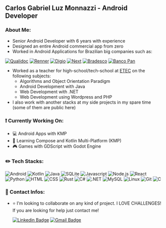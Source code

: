 ## Carlos Gabriel Luz Monnazzi - Android Developer


### About Me:
- Senior Android Developer with 6 years with experience
- Designed an entire Android commercial app from zero
- Worked in Android Applications for Brazilian big companies such as:

[![Qualidoc](https://img.shields.io/badge/Qualidoc-197fdb?style=for-the-badge)](https://www.qualidoc.com.br/)
[![Renner](https://img.shields.io/badge/Renner-d71920?style=for-the-badge)](https://www.lojasrenner.com.br/)
[![Digio](https://img.shields.io/badge/Digio-1f2d54?style=for-the-badge)](https://www.digio.com.br/)
[![Next](https://img.shields.io/badge/Next-00ff60?style=for-the-badge)](https://next.me/)
[![Bradesco](https://img.shields.io/badge/Bradesco-cc092f?style=for-the-badge)](https://banco.bradesco/html/classic/index.shtm)
[![Banco Pan](https://img.shields.io/badge/Pan-00aafc?style=for-the-badge)](https://www.bancopan.com.br/)

- Worked as a teacher for high-school/tech-school at [ETEC](https://www.cps.sp.gov.br/etec/) on the following subjects:
  - Algorithms and Object Orientation Paradigm
  - Android Development with Java
  - Web Development with .NET
  - Web Development using Wordpress and PHP 
- I also work with another stacks at my side projects in my spare time (some of them are public here)


### :exclamation: Currently Working On:
- :computer: Android Apps with KMP
- :thought_balloon: Learning Compose and Kotlin Multi-Platform (KMP)  
- :video_game: Games with GDScript with Godot Engine

  
### :pencil2: Tech Stacks:
![Android](https://img.shields.io/badge/Android-003C71?style=flat&logo=android&logoColor=white)
![Kotlin](https://img.shields.io/badge/Kotlin-003C71?style=flat&logo=kotlin&logoColor=white)
![Java](https://img.shields.io/badge/Java-003C71?style=flat)
![SQLite](https://img.shields.io/badge/SQLite-003C71?style=flat&logo=sqlite&logoColor=white)
![Javascript](https://img.shields.io/badge/Javascript-003C71?style=flat&logo=javascript&logoColor=white)
![Node.js](https://img.shields.io/badge/Node.js-003C71?style=flat&logo=nodedotjs&logoColor=white)
![React](https://img.shields.io/badge/React-003C71?style=flat&logo=react&logoColor=white)
![Python](https://img.shields.io/badge/Python-003C71?style=flat&logo=python&logoColor=white)
![HTML](https://img.shields.io/badge/HTML-003C71?style=flat&logo=html5&logoColor=white)
![CSS](https://img.shields.io/badge/CSS-003C71?style=flat&logo=css3&logoColor=white)
![Rust](https://img.shields.io/badge/Rust-003C71?style=flat&logo=rust&logoColor=white)
![C#](https://img.shields.io/badge/C%23-003C71?style=flat)
![.NET](https://img.shields.io/badge/.NET-003C71?style=flat&logo=dotnet&logoColor=white)
![MySQL](https://img.shields.io/badge/MySQL-003C71?style=flat&logo=mysql&logoColor=white)
![Linux](https://img.shields.io/badge/Linux-003C71?style=flat&logo=linux&logoColor=white)
![Git](https://img.shields.io/badge/Git-003C71?style=flat&logo=git&logoColor=white)
![C](https://img.shields.io/badge/C-003C71?style=flat&logo=c&logoColor=white)



### :e-mail: Contact Infos:
- :star: I’m looking to collaborate on any kind of project. I LOVE CHALLENGES! If you are looking for help just contact me!
  
  [![Linkedin Badge](https://img.shields.io/badge/LinkedIn-2B66B2?style=flat-square&logo=Linkedin&logoColor=white)](https://www.linkedin.com/in/carlos-gabriel-luz-monnazzi-340201156)
  [![Gmail Badge](https://img.shields.io/badge/Gmail-BF3030?style=flat-square&logo=Gmail&logoColor=white)](mailto:carlosgabrielmaster@gmail.com)
